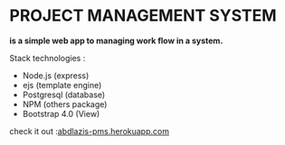 # PROJECT MANAGEMENT SYSTEM 
**is a simple web app to managing work flow in a system.**

Stack technologies :
- Node.js (express)
- ejs (template engine)
- Postgresql (database)
- NPM (others package)
- Bootstrap 4.0 (View)

check it out :[abdlazis-pms.herokuapp.com][1]

[1]:https://abdlazis-pms.herokuapp.com/  "abdlazis-pms.herokuapp.com"
